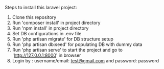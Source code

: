 Steps to install this laravel project:
1. Clone this repository
2. Run 'composer install' in project directory 
3. Run 'npm install' in project directory
4. Set DB configurations in .env file
5. Run 'php artisan migrate' for DB structure setup
6. Run 'php artisan db:seed' for populating DB with dummy data
7. Run 'php artisan serve' to start the project and go to 'http://127.0.0.1:8000' in browser
8. Login by : username/email: test@gmail.com and password: password
